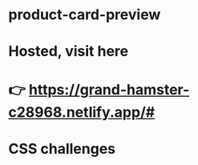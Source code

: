 # product-card-preview
# Hosted, visit here 
# 👉 https://grand-hamster-c28968.netlify.app/#

# CSS challenges
